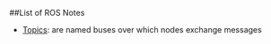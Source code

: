 ##List of ROS Notes

- [Topics](https://github.com/mperez13/ROS-Tutorials/blob/master/ros_notes/topics.md): are named buses over which nodes exchange messages
